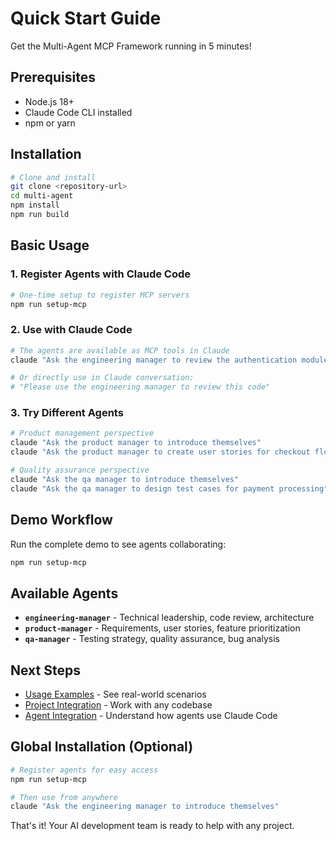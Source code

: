 # Quick Start Guide

Get the Multi-Agent MCP Framework running in 5 minutes!

## Prerequisites

- Node.js 18+ 
- Claude Code CLI installed
- npm or yarn

## Installation

```bash
# Clone and install
git clone <repository-url>
cd multi-agent
npm install
npm run build
```

## Basic Usage

### 1. Register Agents with Claude Code

```bash
# One-time setup to register MCP servers
npm run setup-mcp
```

### 2. Use with Claude Code

```bash
# The agents are available as MCP tools in Claude
claude "Ask the engineering manager to review the authentication module"

# Or directly use in Claude conversation:
# "Please use the engineering manager to review this code"
```

### 3. Try Different Agents

```bash
# Product management perspective
claude "Ask the product manager to introduce themselves"
claude "Ask the product manager to create user stories for checkout flow"

# Quality assurance perspective  
claude "Ask the qa manager to introduce themselves"
claude "Ask the qa manager to design test cases for payment processing"
```

## Demo Workflow

Run the complete demo to see agents collaborating:

```bash
npm run setup-mcp
```

## Available Agents

- **`engineering-manager`** - Technical leadership, code review, architecture
- **`product-manager`** - Requirements, user stories, feature prioritization
- **`qa-manager`** - Testing strategy, quality assurance, bug analysis

## Next Steps

- [Usage Examples](./USAGE_EXAMPLES.md) - See real-world scenarios
- [Project Integration](./PROJECT_INTEGRATION_GUIDE.md) - Work with any codebase
- [Agent Integration](./AGENT_CLAUDE_CODE_INTEGRATION.md) - Understand how agents use Claude Code

## Global Installation (Optional)

```bash
# Register agents for easy access
npm run setup-mcp

# Then use from anywhere
claude "Ask the engineering manager to introduce themselves"
```

That's it! Your AI development team is ready to help with any project.
